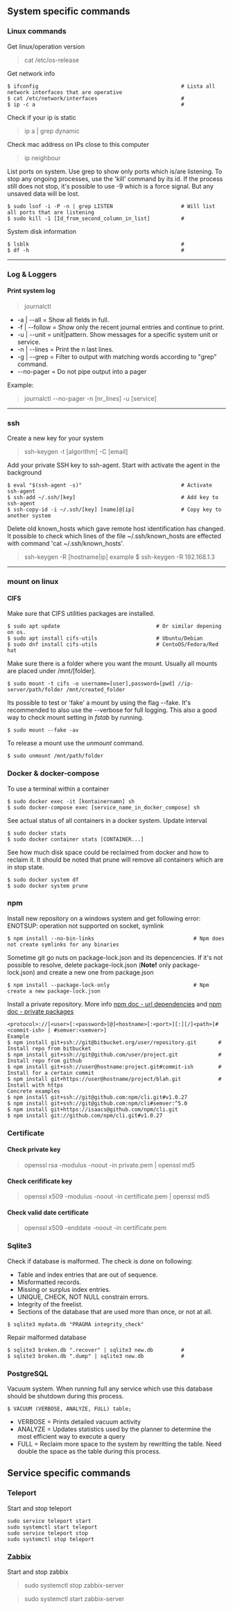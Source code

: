 ## System specific commands

### Linux commands
Get linux/operation version
> cat /etc/os-release

Get network info
```
$ ifconfig                                              # Lista all network interfaces that are operative
$ cat /etc/network/interfaces                           #
$ ip -c a                                               #
```

Check if your ip is static
> ip a | grep dynamic

Check mac address on IPs close to this computer
> ip neighbour

List ports on system. Use grep to show only ports which is/are listening. To stop any ongoing processes, use the 'kill' command  by its id. If the process still does not stop, it's possible to use -9 which is a force signal. But any unsaved data will be lost.
```
$ sudo lsof -i -P -n | grep LISTEN                      # Will list all ports that are listening
$ sudo kill -1 [Id_from_second_column_in_list]          #      
```

System disk information
```
$ lsblk                                                 # 
$ df -h                                                 #
```

---
### Log & Loggers

#### Print system log 
> journalctl
 * -a | --all = Show all fields in full. 
 * -f | --follow = Show only the recent journal entries and continue to print.
 * -u | --unit = unit|pattern. Show messages for a specific system unit or service. 
 * -n | --lines = Print the n last lines.
 * -g | --grep = Filter to output with matching words according to "grep" command. 
 * --no-pager = Do not pipe output into a pager

Example: 
> journalctl --no-pager -n [nr_lines] -u [service]

---
### ssh

Create a new key for your system
> ssh-keygen -t [algorithm] -C [email]

Add your private SSH key to ssh-agent. Start with activate the agent in the background 
```
$ eval "$(ssh-agent -s)"                                # Activate ssh-agent
$ ssh-add ~/.ssh/[key]                                  # Add key to ssh-agent 
$ ssh-copy-id -i ~/.ssh/[key] [name]@[ip]               # Copy key to another system
```

Delete old known_hosts which gave remote host identification has changed. It possible to check which lines of the file ~/.ssh/known_hosts are effected with command 'cat ~/.ssh/known_hosts'.  
> ssh-keygen -R [hostname|ip]
> example $ ssh-keygen -R 192.168.1.3

---
### mount on linux

#### CIFS
Make sure that CIFS utilities packages are installed.
```
$ sudo apt update                               # Or similar depening on os.
$ sudo apt install cifs-utils                   # Ubuntu/Debian
$ sudo dnf install cifs-utils                   # CentoOS/Fedora/Red hat
```
Make sure there is a folder where you want the mount. Usually all mounts are placed under /mnt/[folder]. 
```
$ sudo mount -t cifs -o username=[user],password=[pwd] //ip-server/path/folder /mnt/created_folder
```
Its possible to test or 'fake' a mount by using the flag --fake. It's recommended to also use the --verbose for full logging. This also a good way to check mount setting in *fstab* by running.
```
$ sudo mount --fake -av
```
To release a mount use the *unmount* command.
```
$ sudo unmount /mnt/path/folder
```

### Docker & docker-compose

To use a terminal within a container
```
$ sudo docker exec -it [kontainernamn] sh 
$ sudo docker-compose exec [service_name_in_docker_compose] sh
```
See actual status of all containers in a docker system. Update interval 
```
$ sudo docker stats
$ sudo docker container stats [CONTAINER...]
```
See how much disk space could be reclaimed from docker and how to reclaim it. It should be noted that prune will remove all containers which are in stop state.  
```
$ sudo docker system df
$ sudo docker system prune
``` 

### npm

Install new repository on a windows system and get following error: ENOTSUP: operation not supported on socket, symlink
```
$ npm install --no-bin-links                                # Npm does not create symlinks for any binaries 
```
Sometime git go nuts on package-lock.json and its depencencies. If it's not possible to resolve, delete package-lock.json (**Note!** only package-lock.json) and create a new one from package.json
```
$ npm install --package-lock-only                           # Npm create a new package-lock.json
```

Install a private repository. More info [npm doc - url dependencies](https://docs.npmjs.com/cli/v8/configuring-npm/package-json#git-urls-as-dependencies) and [npm doc - private packages](https://docs.npmjs.com/about-private-packages)
```
<protocol>://[<user>[:<password>]@]<hostname>[:<port>][:][/]<path>[#<commit-ish> | #semver:<semver>]
Example
$ npm install git+ssh://git@bitbucket.org/user/repository.git       # Install repo from bitbucket
$ npm install git+ssh://git@github.com/user/project.git             # Install repo from github
$ npm install git+ssh://user@hostname:project.git#commit-ish        # Install for a certain commit
$ npm install git+https://user@hostname/project/blah.git            # Install with https
Concrete examples
$ npm install git+ssh://git@github.com:npm/cli.git#v1.0.27
$ npm install git+ssh://git@github.com:npm/cli#semver:^5.0
$ npm install git+https://isaacs@github.com/npm/cli.git
$ npm install git://github.com/npm/cli.git#v1.0.27
```

### Certificate

#### Check private key
> openssl rsa -modulus -noout -in private.pem | openssl md5
#### Check cerifificate key
> openssl x509 -modulus -noout -in certificate.pem | openssl md5
#### Check valid date certificate 
> openssl x509 -enddate -noout -in certificate.pem

### Sqlite3

Check if database is malformed. The check is done on following:
- Table and index entries that are out of sequence.
- Misformatted records.
- Missing or surplus index entries.
- UNIQUE, CHECK, NOT NULL constrain errors.
- Integrity of the freelist.
- Sections of the database that are used more than once, or not at all. 
```
$ sqlite3 mydata.db "PRAGMA integrity_check"
```

Repair malformed database
```
$ sqlite3 broken.db ".recover" | sqlite3 new.db         #
$ sqlite3 broken.db ".dump" | sqlite3 new.db            # 
```

### PostgreSQL

Vacuum system. When running full any service which use this database should be shutdown during this process.
```
$ VACUUM (VERBOSE, ANALYZE, FULL) table;
```
 - VERBOSE = Prints detailed vacuum activity
 - ANALYZE = Updates statistics used by the planner to determine the most efficient way to execute a query
 - FULL = Reclaim more space to the system by rewritting the table. Need double the space as the table during this process.

## Service specific commands

### Teleport 

Start and stop teleport
```
sudo service teleport start 
sudo systemctl start teleport
sudo service teleport stop
sudo systemctl stop teleport
```

### Zabbix

Start and stop zabbix
> sudo systemctl stop zabbix-server

> sudo systemctl start zabbix-server


